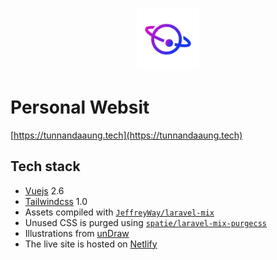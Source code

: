 <p align="center"><img width="100" src="https://github.com/TunNandaAung/portfolio/blob/master/img/profile.png" alt="Logo"></p>

# Personal Websit

[https://tunnandaaung.tech](https://tunnandaaung.tech)

## Tech stack

- [Vuejs](https://vuejs.org/) 2.6
- [Tailwindcss](https://tailwindcss.com/docs/what-is-tailwind/) 1.0
- Assets compiled with [`JeffreyWay/laravel-mix`](https://github.com/JeffreyWay/laravel-mix/)
- Unused CSS is purged using [`spatie/laravel-mix-purgecss`](https://github.com/spatie/laravel-mix-purgecss/)
- Illustrations from [unDraw](unDraw.co)
- The live site is hosted on [Netlify](https://www.netlify.com/)